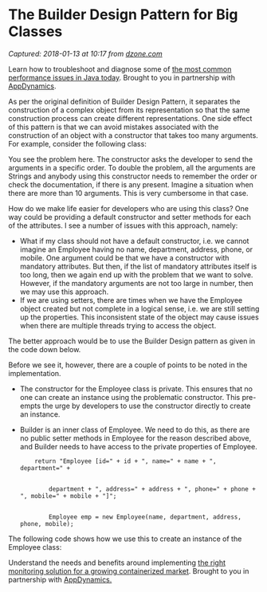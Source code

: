 # The Builder Design Pattern for Big Classes

_Captured: 2018-01-13 at 10:17 from [dzone.com](https://dzone.com/articles/builder-design-pattern-for-big-classes?edition=352110&utm_source=Daily%20Digest&utm_medium=email&utm_campaign=Daily%20Digest%202018-01-12)_

Learn how to troubleshoot and diagnose some of [the most common performance issues in Java today](https://dzone.com/go?i=201131&u=https%3A%2F%2Fwww.appdynamics.com%2Flp%2Febook-top-10-java-performance-problems%2F%3Futm_source%3Dsponsorship%26utm_medium%3Dsponsorship%26utm_campaign%3Djava%2525252520zone%26utm_content%3Debook-top-10-java-performance-problems%26utm_term%3Ddzone-content-syn%26utm_budget%3Ddigital). Brought to you in partnership with [AppDynamics](https://dzone.com/go?i=201131&u=https%3A%2F%2Fwww.appdynamics.com%2Flp%2Febook-top-10-java-performance-problems%2F%3Futm_source%3Dsponsorship%26utm_medium%3Dsponsorship%26utm_campaign%3Djava%2525252520zone%26utm_content%3Debook-top-10-java-performance-problems%26utm_term%3Ddzone-content-syn%26utm_budget%3Ddigital).

As per the original definition of Builder Design Pattern, it separates the construction of a complex object from its representation so that the same construction process can create different representations. One side effect of this pattern is that we can avoid mistakes associated with the construction of an object with a constructor that takes too many arguments. For example, consider the following class:

You see the problem here. The constructor asks the developer to send the arguments in a specific order. To double the problem, all the arguments are Strings and anybody using this constructor needs to remember the order or check the documentation, if there is any present. Imagine a situation when there are more than 10 arguments. This is very cumbersome in that case.

How do we make life easier for developers who are using this class? One way could be providing a default constructor and setter methods for each of the attributes. I see a number of issues with this approach, namely:

  * What if my class should not have a default constructor, i.e. we cannot imagine an Employee having no name, department, address, phone, or mobile. One argument could be that we have a constructor with mandatory attributes. But then, if the list of mandatory attributes itself is too long, then we again end up with the problem that we want to solve. However, if the mandatory arguments are not too large in number, then we may use this approach.
  * If we are using setters, there are times when we have the Employee object created but not complete in a logical sense, i.e. we are still setting up the properties. This inconsistent state of the object may cause issues when there are multiple threads trying to access the object.

The better approach would be to use the Builder Design pattern as given in the code down below.

Before we see it, however, there are a couple of points to be noted in the implementation.

  * The constructor for the Employee class is private. This ensures that no one can create an instance using the problematic constructor. This pre-empts the urge by developers to use the constructor directly to create an instance.
  * Builder is an inner class of Employee. We need to do this, as there are no public setter methods in Employee for the reason described above, and Builder needs to have access to the private properties of Employee.
    
    
            return "Employee [id=" + id + ", name=" + name + ", department=" +
    
    
                department + ", address=" + address + ", phone=" + phone + ", mobile=" + mobile + "]";
    
    
                Employee emp = new Employee(name, department, address, phone, mobile);

The following code shows how we use this to create an instance of the Employee class:

Understand the needs and benefits around implementing [the right monitoring solution for a growing containerized market](https://dzone.com/go?i=201132&u=https%3A%2F%2Fwww.appdynamics.com%2Flp%2Fthe-importance-of-monitoring-containers%2F%3Futm_source%3Dsponsorship%26utm_medium%3Ddzone%26utm_campaign%3Djava%2520zone%26utm_content%3Dimportance-of-monitoring-containers%26utm_term%3Ddzone-content-syn%26utm_budget%3Ddigital). Brought to you in partnership with [AppDynamics.](https://dzone.com/go?i=201132&u=https%3A%2F%2Fwww.appdynamics.com%2Flp%2Fthe-importance-of-monitoring-containers%2F%3Futm_source%3Dsponsorship%26utm_medium%3Ddzone%26utm_campaign%3Djava%2520zone%26utm_content%3Dimportance-of-monitoring-containers%26utm_term%3Ddzone-content-syn%26utm_budget%3Ddigital)
